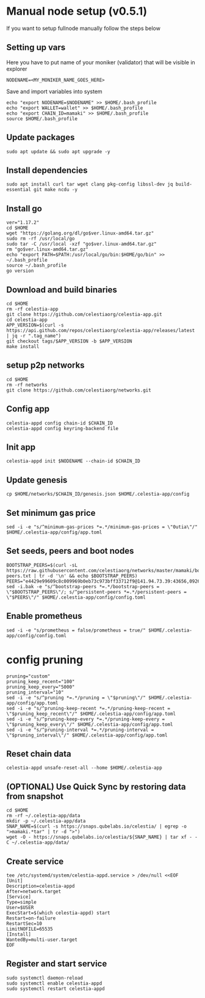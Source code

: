 # Manual node setup (v0.5.1)
If you want to setup fullnode manually follow the steps below

## Setting up vars
Here you have to put name of your moniker (validator) that will be visible in explorer
```
NODENAME=<MY_MONIKER_NAME_GOES_HERE>
```

Save and import variables into system
```
echo "export NODENAME=$NODENAME" >> $HOME/.bash_profile
echo "export WALLET=wallet" >> $HOME/.bash_profile
echo "export CHAIN_ID=mamaki" >> $HOME/.bash_profile
source $HOME/.bash_profile
```

## Update packages
```
sudo apt update && sudo apt upgrade -y
```

## Install dependencies
```
sudo apt install curl tar wget clang pkg-config libssl-dev jq build-essential git make ncdu -y
```

## Install go
```
ver="1.17.2"
cd $HOME
wget "https://golang.org/dl/go$ver.linux-amd64.tar.gz"
sudo rm -rf /usr/local/go
sudo tar -C /usr/local -xzf "go$ver.linux-amd64.tar.gz"
rm "go$ver.linux-amd64.tar.gz"
echo "export PATH=$PATH:/usr/local/go/bin:$HOME/go/bin" >> ~/.bash_profile
source ~/.bash_profile
go version
```

## Download and build binaries
```
cd $HOME
rm -rf celestia-app
git clone https://github.com/celestiaorg/celestia-app.git
cd celestia-app
APP_VERSION=$(curl -s https://api.github.com/repos/celestiaorg/celestia-app/releases/latest | jq -r ".tag_name")
git checkout tags/$APP_VERSION -b $APP_VERSION
make install
```

## setup p2p networks
```
cd $HOME
rm -rf networks
git clone https://github.com/celestiaorg/networks.git
```

## Config app
```
celestia-appd config chain-id $CHAIN_ID
celestia-appd config keyring-backend file
```

## Init app
```
celestia-appd init $NODENAME --chain-id $CHAIN_ID
```

## Update genesis
```
cp $HOME/networks/$CHAIN_ID/genesis.json $HOME/.celestia-app/config
```

## Set minimum gas price
```
sed -i -e "s/^minimum-gas-prices *=.*/minimum-gas-prices = \"0utia\"/" $HOME/.celestia-app/config/app.toml
```

## Set seeds, peers and boot nodes
```
BOOTSTRAP_PEERS=$(curl -sL https://raw.githubusercontent.com/celestiaorg/networks/master/mamaki/bootstrap-peers.txt | tr -d '\n' && echo $BOOTSTRAP_PEERS)
PEERS="e4429e99609c8c009969b0eb73c973bff33712f9@141.94.73.39:43656,09263a4168de6a2aaf7fef86669ddfe4e2d004f6@142.132.209.229:26656,13d8abce0ff9565ed223c5e4b9906160816ee8fa@94.62.146.145:36656,72b34325513863152269e781d9866d1ec4d6a93a@65.108.194.40:26676,322542cec82814d8903de2259b1d4d97026bcb75@51.178.133.224:26666,5273f0deefa5f9c2d0a3bbf70840bb44c65d835c@80.190.129.50:49656,7145da826bbf64f06aa4ad296b850fd697a211cc@176.57.189.212:26656,5a4c337189eed845f3ece17f88da0d94c7eb2f9c@209.126.84.147:26656,ec072065bd4c6126a5833c97c8eb2d4382db85be@88.99.249.251:26656,cd1524191300d6354d6a322ab0bca1d7c8ddfd01@95.216.223.149:26656,2fd76fae32f587eceb266dce19053b20fce4e846@207.154.220.138:26656,1d6a3c3d9ffc828b926f95592e15b1b59b5d8175@135.181.56.56:26656,fe2025284ad9517ee6e8b027024cf4ae17e320c9@198.244.164.11:26656,fcff172744c51684aaefc6fd3433eae275a2f31b@159.203.18.242:26656"
sed -i.bak -e "s/^bootstrap-peers *=.*/bootstrap-peers = \"$BOOTSTRAP_PEERS\"/; s/^persistent-peers *=.*/persistent-peers = \"$PEERS\"/" $HOME/.celestia-app/config/config.toml
```

## Enable prometheus
```
sed -i -e "s/prometheus = false/prometheus = true/" $HOME/.celestia-app/config/config.toml
```

# config pruning
```
pruning="custom"
pruning_keep_recent="100"
pruning_keep_every="5000"
pruning_interval="10"
sed -i -e "s/^pruning *=.*/pruning = \"$pruning\"/" $HOME/.celestia-app/config/app.toml
sed -i -e "s/^pruning-keep-recent *=.*/pruning-keep-recent = \"$pruning_keep_recent\"/" $HOME/.celestia-app/config/app.toml
sed -i -e "s/^pruning-keep-every *=.*/pruning-keep-every = \"$pruning_keep_every\"/" $HOME/.celestia-app/config/app.toml
sed -i -e "s/^pruning-interval *=.*/pruning-interval = \"$pruning_interval\"/" $HOME/.celestia-app/config/app.toml
```

## Reset chain data
```
celestia-appd unsafe-reset-all --home $HOME/.celestia-app
```

## (OPTIONAL) Use Quick Sync by restoring data from snapshot
```
cd $HOME
rm -rf ~/.celestia-app/data
mkdir -p ~/.celestia-app/data
SNAP_NAME=$(curl -s https://snaps.qubelabs.io/celestia/ | egrep -o ">mamaki.*tar" | tr -d ">")
wget -O - https://snaps.qubelabs.io/celestia/${SNAP_NAME} | tar xf - -C ~/.celestia-app/data/
```

## Create service
```
tee /etc/systemd/system/celestia-appd.service > /dev/null <<EOF
[Unit]
Description=celestia-appd
After=network.target
[Service]
Type=simple
User=$USER
ExecStart=$(which celestia-appd) start
Restart=on-failure
RestartSec=10
LimitNOFILE=65535
[Install]
WantedBy=multi-user.target
EOF
```

## Register and start service
```
sudo systemctl daemon-reload
sudo systemctl enable celestia-appd
sudo systemctl restart celestia-appd
```
